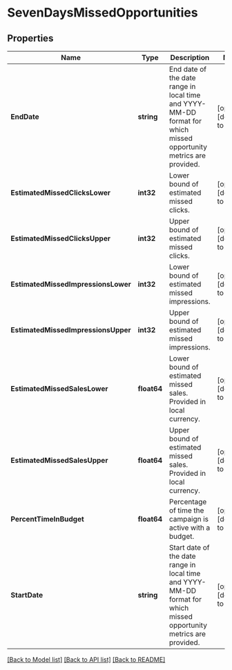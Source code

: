 # SevenDaysMissedOpportunities

## Properties
Name | Type | Description | Notes
------------ | ------------- | ------------- | -------------
**EndDate** | **string** | End date of the date range in local time and YYYY-MM-DD format for which missed opportunity metrics are provided. | [optional] [default to null]
**EstimatedMissedClicksLower** | **int32** | Lower bound of estimated missed clicks. | [optional] [default to null]
**EstimatedMissedClicksUpper** | **int32** | Upper bound of estimated missed clicks. | [optional] [default to null]
**EstimatedMissedImpressionsLower** | **int32** | Lower bound of estimated missed impressions. | [optional] [default to null]
**EstimatedMissedImpressionsUpper** | **int32** | Upper bound of estimated missed impressions. | [optional] [default to null]
**EstimatedMissedSalesLower** | **float64** | Lower bound of estimated missed sales. Provided in local currency. | [optional] [default to null]
**EstimatedMissedSalesUpper** | **float64** | Upper bound of estimated missed sales. Provided in local currency. | [optional] [default to null]
**PercentTimeInBudget** | **float64** | Percentage of time the campaign is active with a budget. | [optional] [default to null]
**StartDate** | **string** | Start date of the date range in local time and YYYY-MM-DD format for which missed opportunity metrics are provided.  | [optional] [default to null]

[[Back to Model list]](../README.md#documentation-for-models) [[Back to API list]](../README.md#documentation-for-api-endpoints) [[Back to README]](../README.md)

